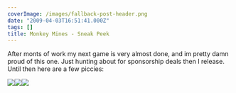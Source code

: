 ```yaml
---
coverImage: /images/fallback-post-header.png
date: "2009-04-03T16:51:41.000Z"
tags: []
title: Monkey Mines - Sneak Peek
---
```


After monts of work my next game is very almost done, and im pretty damn proud of this one. Just hunting about for sponsorship deals then I release. Until then here are a few piccies:

<!-- more -->

![](https://www.mikecann.co.uk/Images/MonkeyMines/1.png)![](https://www.mikecann.co.uk/Images/MonkeyMines/2.png)![](https://www.mikecann.co.uk/Images/MonkeyMines/3.png)
